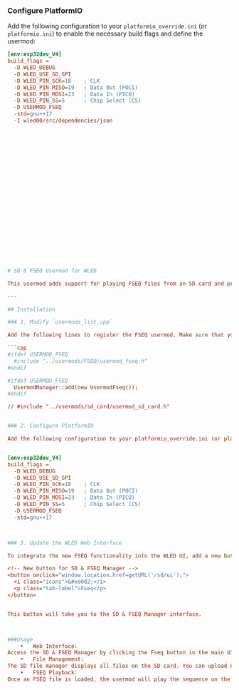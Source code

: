 ### Configure PlatformIO

Add the following configuration to your `platformio_override.ini` (or `platformio.ini`) to enable the necessary build flags and define the usermod:

```ini
[env:esp32dev_V4]
build_flags = 
  -D WLED_DEBUG
  -D WLED_USE_SD_SPI
  -D WLED_PIN_SCK=18    ; CLK
  -D WLED_PIN_MISO=19   ; Data Out (POCI)
  -D WLED_PIN_MOSI=23   ; Data In (PICO)
  -D WLED_PIN_SS=5      ; Chip Select (CS)
  -D USERMOD_FSEQ
  -std=gnu++17
  -I wled00/src/dependencies/json























# SD & FSEQ Usermod for WLED

This usermod adds support for playing FSEQ files from an SD card and provides a web interface for managing SD files and FSEQ playback. Follow the instructions below to install and use this usermod.

---

## Installation

### 1. Modify `usermods_list.cpp`

Add the following lines to register the FSEQ usermod. Make sure that you **do not** include any conflicting modules (e.g. `usermod_sd_card.h`):

```cpp
#ifdef USERMOD_FSEQ
  #include "../usermods/FSEQ/usermod_fseq.h"
#endif

#ifdef USERMOD_FSEQ
  UsermodManager::add(new UsermodFseq());
#endif

// #include "../usermods/sd_card/usermod_sd_card.h"


### 2. Configure PlatformIO

Add the following configuration to your platformio_override.ini (or platformio.ini) to enable the necessary build flags and define the usermod:


[env:esp32dev_V4]
build_flags = 
  -D WLED_DEBUG
  -D WLED_USE_SD_SPI
  -D WLED_PIN_SCK=18    ; CLK
  -D WLED_PIN_MISO=19   ; Data Out (POCI)
  -D WLED_PIN_MOSI=23   ; Data In (PICO)
  -D WLED_PIN_SS=5      ; Chip Select (CS)
  -D USERMOD_FSEQ
  -std=gnu++17



### 3. Update the WLED Web Interface

To integrate the new FSEQ functionality into the WLED UI, add a new button in your index.htm file. For example, insert the following button into the navigation area:

<!-- New button for SD & FSEQ Manager -->
<button onclick="window.location.href=getURL('/sd/ui');">
  <i class="icons">&#xe0d2;</i>
  <p class="tab-label">Fseq</p>
</button>


This button will take you to the SD & FSEQ Manager interface.



###Usage
	•	Web Interface:
Access the SD & FSEQ Manager by clicking the Fseq button in the main UI. The interface allows you to view, upload, and delete SD card files as well as control FSEQ playback.
	•	File Management:
The SD file manager displays all files on the SD card. You can upload new files via the provided form and delete files using the red “Delete” button. 
	•	FSEQ Playback:
Once an FSEQ file is loaded, the usermod will play the sequence on the LED strip. Use the provided web interface to start and stop playback.





